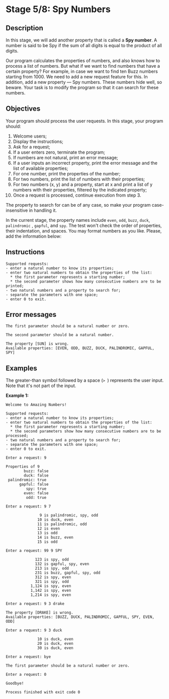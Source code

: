 # Stage 5/8: Spy Numbers

## Description
In this stage, we will add another property that is called a **Spy number**. A number is said to be Spy if the sum of all digits is equal to the product of all digits.

Our program calculates the properties of numbers, and also knows how to process a list of numbers. But what if we want to find numbers that have a certain property? For example, in case we want to find ten Buzz numbers starting from 1000. We need to add a new request feature for this. In addition, add a new property — Spy numbers. These numbers hide well, so beware. Your task is to modify the program so that it can search for these numbers.

## Objectives
Your program should process the user requests. In this stage, your program should:

1. Welcome users;
2. Display the instructions;
3. Ask for a request;
4. If a user enters zero, terminate the program;
5. If numbers are not natural, print an error message;
6. If a user inputs an incorrect property, print the error message and the list of available properties;
7. For one number, print the properties of the number;
8. For two numbers, print the list of numbers with their properties;
9. For two numbers (x, y) and a property, start at x and print a list of y numbers with their properties, filtered by the indicated property;
10. Once a request is processed, continue execution from step 3.

The property to search for can be of any case, so make your program case-insensitive in handling it.

In the current stage, the property names include `even`, `odd`, `buzz`, `duck`, `palindromic` , `gapful`, and `spy`. The test won't check the order of properties, their indentation, and spaces. You may format numbers as you like. Please, add the information below:

## Instructions
```text
Supported requests:
- enter a natural number to know its properties;
- enter two natural numbers to obtain the properties of the list:
  * the first parameter represents a starting number;
  * the second parameter shows how many consecutive numbers are to be printed;
- two natural numbers and a property to search for;
- separate the parameters with one space;
- enter 0 to exit.
```

## Error messages
```text
The first parameter should be a natural number or zero.
```
```text
The second parameter should be a natural number.
```
```text
The property [SUN] is wrong.
Available properties: [EVEN, ODD, BUZZ, DUCK, PALINDROMIC, GAPFUL, SPY]
```

## Examples
The greater-than symbol followed by a space (`> `) represents the user input. Note that it's not part of the input.

**Example 1:**
```text
Welcome to Amazing Numbers!

Supported requests:
- enter a natural number to know its properties;
- enter two natural numbers to obtain the properties of the list:
  * the first parameter represents a starting number;
  * the second parameters show how many consecutive numbers are to be processed;
- two natural numbers and a property to search for;
- separate the parameters with one space;
- enter 0 to exit.

Enter a request: 9

Properties of 9
        buzz: false
        duck: false
 palindromic: true
      gapful: false
         spy: true
        even: false
         odd: true

Enter a request: 9 7

               9 is palindromic, spy, odd
              10 is duck, even
              11 is palindromic, odd
              12 is even
              13 is odd
              14 is buzz, even
              15 is odd

Enter a request: 99 9 SPY

             123 is spy, odd
             132 is gapful, spy, even
             213 is spy, odd
             231 is buzz, gapful, spy, odd
             312 is spy, even
             321 is spy, odd
           1,124 is spy, even
           1,142 is spy, even
           1,214 is spy, even

Enter a request: 9 3 drake

The property [DRAKE] is wrong.
Available properties: [BUZZ, DUCK, PALINDROMIC, GAPFUL, SPY, EVEN, ODD]

Enter a request: 9 3 duck

              10 is duck, even
              20 is duck, even
              30 is duck, even

Enter a request: bye

The first parameter should be a natural number or zero.

Enter a request: 0

Goodbye!

Process finished with exit code 0
```